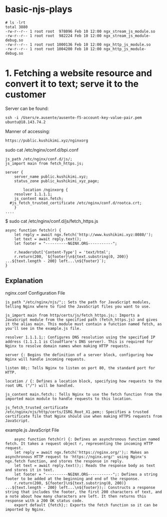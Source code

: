 # basic-njs-plays

```
# ls -lrt
total 3880
-rw-r--r-- 1 root root  978096 Feb 10 12:00 ngx_stream_js_module.so
-rw-r--r-- 1 root root  982224 Feb 10 12:00 ngx_stream_js_module-debug.so
-rw-r--r-- 1 root root 1000136 Feb 10 12:00 ngx_http_js_module.so
-rw-r--r-- 1 root root 1004200 Feb 10 12:00 ngx_http_js_module-debug.so
```



# 1. Fetching a website resource and convert it to text; serve it to the customer
Server can be found: 
```
ssh -i /Users/e.ausente/ausente-f5-account-key-value-pair.pem ubuntu@18.143.74.2
```

Manner of accessing: 
```
https://public.kushikimi.xyz/nginxorg
```

sudo cat /etc/nginx/conf.d/bpi.conf
```
js_path /etc/nginx/conf.d/js/;
js_import main from fetch_https.js;

server {
	server_name public.kushikimi.xyz;
	status_zone public_kushikimi_xyz_page;

        location /nginxorg {
	resolver 1.1.1.1;
	js_content main.fetch; 
  #js_fetch_trusted_certificate /etc/nginx/conf.d/rootca.crt;
	}
....
```

$ sudo cat /etc/nginx/conf.d/js/fetch_https.js 
```
async function fetch(r) {
    let reply = await ngx.fetch('http://www.kushikimi.xyz:8080/');
    let text = await reply.text();
    let footer = "----------NGINX.ORG-----------";
    
    r.headersOut['Content-Type'] = 'text/html';
    r.return(200, `${footer}\n${text.substring(0, 200)} ...${text.length - 200} left...\n${footer}`);
}
```

## Explanation
nginx.conf Configuration File

    js_path "/etc/nginx/njs/";: Sets the path for JavaScript modules, telling Nginx where to find the JavaScript files you want to use.

    js_import main from http/certs/js/fetch_https.js;: Imports a JavaScript module from the specified path (fetch_https.js) and gives it the alias main. This module must contain a function named fetch, as you'll see in the example.js file.

    resolver 1.1.1.1;: Configures DNS resolution using the specified IP address (1.1.1.1 is Cloudflare's DNS server). This is required for Nginx to resolve domain names when making HTTP requests.

    server {: Begins the definition of a server block, configuring how Nginx will handle incoming requests.

    listen 80;: Tells Nginx to listen on port 80, the standard port for HTTP.

    location / {: Defines a location block, specifying how requests to the root URL ("/") will be handled.

    js_content main.fetch;: Tells Nginx to use the fetch function from the imported main module to handle requests to this location.

    js_fetch_trusted_certificate /etc/nginx/njs/http/certs/ISRG_Root_X1.pem;: Specifies a trusted certificate file that Nginx should use when making HTTPS requests from JavaScript.

example.js JavaScript File
```
    async function fetch(r) {: Defines an asynchronous function named fetch. It takes a request object r, representing the incoming HTTP request.
    let reply = await ngx.fetch('https://nginx.org/');: Makes an asynchronous HTTP request to 'https://nginx.org/' using Nginx's ngx.fetch function, and stores the response in reply.
    let text = await reply.text();: Reads the response body as text and stores it in text.
    let footer = "----------NGINX.ORG-----------";: Defines a string footer to be added at the beginning and end of the response.
    r.return(200, ${footer}\n${text.substring(0, 200)} ...${text.length - 200} left...\n${footer});: Constructs a response string that includes the footer, the first 200 characters of text, and a note about how many characters are left. It then returns this response with a 200 OK status code.
    export default {fetch};: Exports the fetch function so it can be imported by Nginx.
```
    
